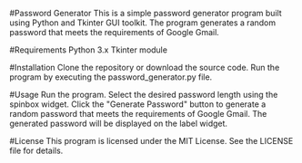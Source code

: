 #Password Generator
This is a simple password generator program built using Python and Tkinter GUI toolkit. The program generates a random password that meets the requirements of Google Gmail.

#Requirements
Python 3.x
Tkinter module

#Installation
Clone the repository or download the source code.
Run the program by executing the password_generator.py file.

#Usage
Run the program.
Select the desired password length using the spinbox widget.
Click the "Generate Password" button to generate a random password that meets the requirements of Google Gmail.
The generated password will be displayed on the label widget.

#License
This program is licensed under the MIT License. See the LICENSE file for details.

